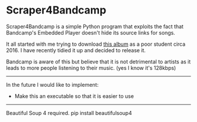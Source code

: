 # Scraper4Bandcamp



Scraper4Bandcamp is a simple Python program that exploits the fact that Bandcamp's Embedded Player doesn't hide its source links for songs.

It all started with me trying to download <a href="https://chinesefootball.bandcamp.com/album/chinese-football">this album</a> as a poor student circa 2016. I have recently tidied it up and decided to release it.

Bandcamp is aware of this but believe that it is not detrimental to artists as it leads to more people listening to their music. (yes I know it's 128kbps)




---
In the future I would like to implement:
+ Make this an executable so that it is easier to use

---

Beautiful Soup 4 required.
pip install beautifulsoup4